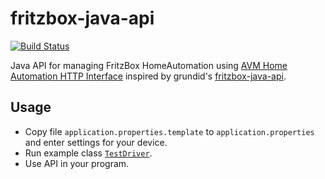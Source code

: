# fritzbox-java-api

[![Build Status](https://travis-ci.org/kaklakariada/fritzbox-java-api.svg?branch=master)](https://travis-ci.org/kaklakariada/fritzbox-java-api)

Java API for managing FritzBox HomeAutomation using [AVM Home Automation HTTP Interface](https://avm.de/fileadmin/user_upload/Global/Service/Schnittstellen/AHA-HTTP-Interface.pdf) inspired by grundid's [fritzbox-java-api](https://github.com/grundid/fritzbox-java-api).

## Usage
* Copy file `application.properties.template` to `application.properties` and enter settings for your device.
* Run example class [`TestDriver`](https://github.com/kaklakariada/fritzbox-java-api/blob/master/src/main/java/com/github/fritzbox/TestDriver.java).
* Use API in your program.